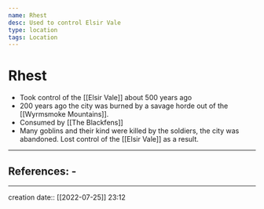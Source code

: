 ```yaml
---
name: Rhest
desc: Used to control Elsir Vale
type: location
tags: Location
---
```


# Rhest 
- Took control of the [[Elsir Vale]] about 500 years ago
- 200 years ago the city was burned by a savage horde out of the [[Wyrmsmoke Mountains]]. 
- Consumed by [[The Blackfens]]
- Many goblins and their kind were killed by the soldiers, the city was abandoned. Lost control of the [[Elsir Vale]] as a result.
___ 
## References: - 
--- 
creation date:: [[2022-07-25]] 23:12